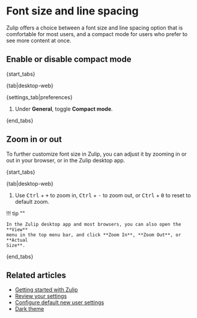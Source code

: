 # Font size and line spacing

Zulip offers a choice between a font size and line spacing option that is
comfortable for most users, and a compact mode for users who prefer to see more
content at once.

## Enable or disable compact mode

{start_tabs}

{tab|desktop-web}

{settings_tab|preferences}

1. Under **General**, toggle **Compact mode**.

{end_tabs}

## Zoom in or out

To further customize font size in Zulip, you can adjust it by zooming in or out
in your browser, or in the Zulip desktop app.

{start_tabs}

{tab|desktop-web}

1. Use <kbd>Ctrl</kbd> + <kbd>+</kbd> to zoom in, <kbd>Ctrl</kbd> + <kbd>-</kbd>
    to zoom out, or <kbd>Ctrl</kbd> + <kbd>0</kbd> to reset to default zoom.

!!! tip ""

    In the Zulip desktop app and most browsers, you can also open the **View**
    menu in the top menu bar, and click **Zoom In**, **Zoom Out**, or **Actual
    Size**.

{end_tabs}

## Related articles

* [Getting started with Zulip](/help/getting-started-with-zulip)
* [Review your settings](/help/review-your-settings)
* [Configure default new user settings](/help/configure-default-new-user-settings)
* [Dark theme](/help/dark-theme)

